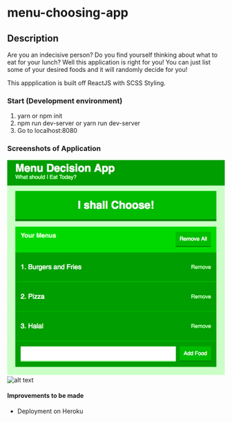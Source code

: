 # menu-choosing-app

## Description
Are you an indecisive person? Do you find yourself thinking about what to eat for your lunch? Well this application is right for you! You can just list some of your desired foods and it will randomly decide for you!

This appplication is built off ReactJS with SCSS Styling. 

### Start (Development environment)
1. yarn or npm init
2. npm run dev-server or yarn run dev-server
3. Go to localhost:8080

### Screenshots of Application
![alt text](https://raw.githubusercontent.com/HolSeo/menu-choosing-app/master/public/images/figure_one.png)
![alt text](https://raw.githubusercontent.com/HolSeo/menu-choosing-appmaster/public/images/figure_two.png)

#### Improvements to be made
- Deployment on Heroku
